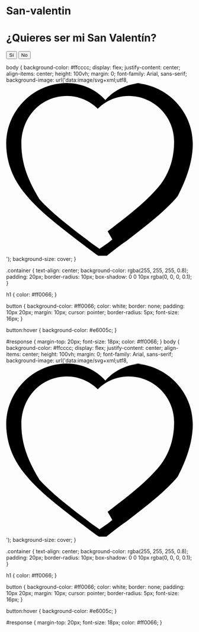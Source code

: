 # San-valentin
<!DOCTYPE html>
<html lang="es">
<head>
    <meta charset="UTF-8">
    <meta name="viewport" content="width=device-width, initial-scale=1.0">
    <title>¿Quieres ser mi San Valentín?</title>
    <link rel="stylesheet" href="styles.css">
</head>
<body>
    <div class="container">
        <h1>¿Quieres ser mi San Valentín?</h1>
        <button id="yesButton">Sí</button>
        <button id="noButton">No</button>
        <p id="response"></p>
    </div>
    <script src="script.js"></script>
</body>
</html>
body {
    background-color: #ffcccc;
    display: flex;
    justify-content: center;
    align-items: center;
    height: 100vh;
    margin: 0;
    font-family: Arial, sans-serif;
    background-image: url('data:image/svg+xml;utf8,<svg xmlns="http://www.w3.org/2000/svg" viewBox="0 0 32 29.6"><path d="M23.6 0c-2.6 0-5 1.1-6.6 2.9C15.4 1.1 13 0 10.4 0 4.7 0 0 4.7 0 10.4c0 3.2 1.2 6.3 3.6 9 2.2 2.6 5.2 4.9 8.7 7.6 1.1.8 2.1 1.6 3.2 2.4.3.2.6.4 1 .4s.7-.1 1-.4c1-.8 2-1.6 3.2-2.4 3.5-2.7 6.5-5 8.7-7.6C30.8 16.7 32 13.6 32 10.4 32 4.7 27.3 0 21.6 0zm-5.4 26.8c-.7.6-1.5 1.1-2.2 1.6-.7-.5-1.5-1-2.2-1.6-3.3-2.5-6-4.6-8.1-6.9C3.7 16.6 2.6 13.8 2.6 10.4 2.6 5.7 6.1 2.2 10.4 2.2c2 0 3.9.8 5.3 2.2 1.4-1.4 3.3-2.2 5.3-2.2 4.3 0 7.8 3.5 7.8 7.8 0 3.4-1.1 6.2-3.3 8.5-2.1 2.3-4.8 4.4-8.1 6.9z" fill="%23fff"/></svg>');
    background-size: cover;
}

.container {
    text-align: center;
    background-color: rgba(255, 255, 255, 0.8);
    padding: 20px;
    border-radius: 10px;
    box-shadow: 0 0 10px rgba(0, 0, 0, 0.1);
}

h1 {
    color: #ff0066;
}

button {
    background-color: #ff0066;
    color: white;
    border: none;
    padding: 10px 20px;
    margin: 10px;
    cursor: pointer;
    border-radius: 5px;
    font-size: 16px;
}

button:hover {
    background-color: #e6005c;
}

#response {
    margin-top: 20px;
    font-size: 18px;
    color: #ff0066;
}
body {
    background-color: #ffcccc;
    display: flex;
    justify-content: center;
    align-items: center;
    height: 100vh;
    margin: 0;
    font-family: Arial, sans-serif;
    background-image: url('data:image/svg+xml;utf8,<svg xmlns="http://www.w3.org/2000/svg" viewBox="0 0 32 29.6"><path d="M23.6 0c-2.6 0-5 1.1-6.6 2.9C15.4 1.1 13 0 10.4 0 4.7 0 0 4.7 0 10.4c0 3.2 1.2 6.3 3.6 9 2.2 2.6 5.2 4.9 8.7 7.6 1.1.8 2.1 1.6 3.2 2.4.3.2.6.4 1 .4s.7-.1 1-.4c1-.8 2-1.6 3.2-2.4 3.5-2.7 6.5-5 8.7-7.6C30.8 16.7 32 13.6 32 10.4 32 4.7 27.3 0 21.6 0zm-5.4 26.8c-.7.6-1.5 1.1-2.2 1.6-.7-.5-1.5-1-2.2-1.6-3.3-2.5-6-4.6-8.1-6.9C3.7 16.6 2.6 13.8 2.6 10.4 2.6 5.7 6.1 2.2 10.4 2.2c2 0 3.9.8 5.3 2.2 1.4-1.4 3.3-2.2 5.3-2.2 4.3 0 7.8 3.5 7.8 7.8 0 3.4-1.1 6.2-3.3 8.5-2.1 2.3-4.8 4.4-8.1 6.9z" fill="%23fff"/></svg>');
    background-size: cover;
}

.container {
    text-align: center;
    background-color: rgba(255, 255, 255, 0.8);
    padding: 20px;
    border-radius: 10px;
    box-shadow: 0 0 10px rgba(0, 0, 0, 0.1);
}

h1 {
    color: #ff0066;
}

button {
    background-color: #ff0066;
    color: white;
    border: none;
    padding: 10px 20px;
    margin: 10px;
    cursor: pointer;
    border-radius: 5px;
    font-size: 16px;
}

button:hover {
    background-color: #e6005c;
}

#response {
    margin-top: 20px;
    font-size: 18px;
    color: #ff0066;
}
